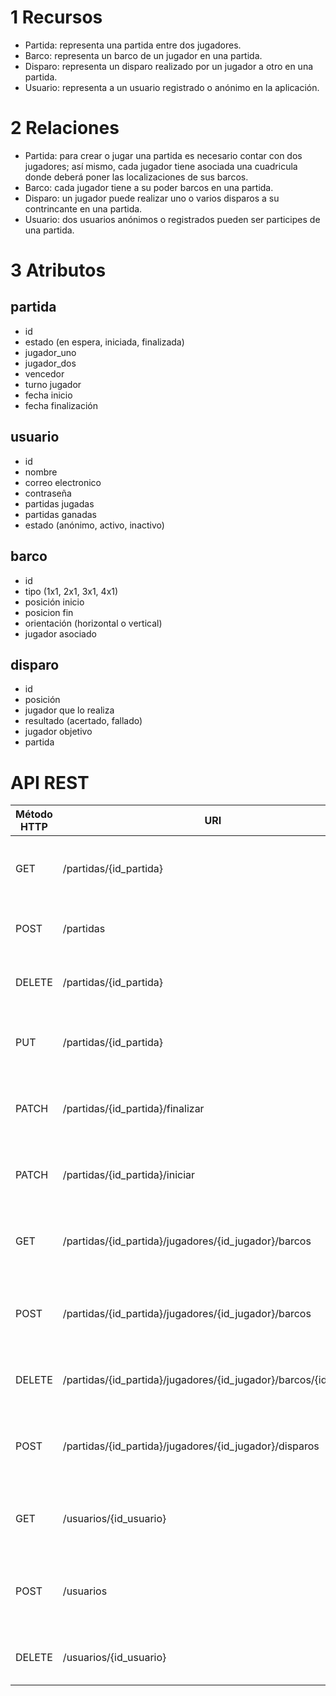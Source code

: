 # 1 Recursos

- Partida: representa una partida entre dos jugadores.
- Barco: representa un barco de un jugador en una partida.
- Disparo: representa un disparo realizado por un jugador a otro en una partida.
- Usuario: representa a un usuario registrado o anónimo en la aplicación.

# 2 Relaciones
- Partida: para crear o jugar una partida es necesario contar con dos jugadores; así mismo, cada jugador tiene asociada una cuadricula donde deberá poner las localizaciones de sus barcos.
- Barco: cada jugador tiene a su poder barcos en una partida.
- Disparo: un jugador puede realizar uno o varios disparos a su contrincante en una partida.
- Usuario: dos usuarios anónimos o registrados pueden ser participes de una partida.

# 3 Atributos
## partida
- id
- estado  (en espera, iniciada, finalizada)
- jugador_uno
- jugador_dos
- vencedor
- turno jugador
- fecha inicio
- fecha finalización

## usuario
- id
- nombre
- correo electronico
- contraseña
- partidas jugadas
- partidas ganadas
- estado (anónimo, activo, inactivo)

## barco
- id
- tipo (1x1, 2x1, 3x1, 4x1)
- posición inicio
- posicion fin
- orientación (horizontal o vertical)
- jugador asociado

## disparo
- id
- posición
- jugador que lo realiza
- resultado (acertado, fallado)
- jugador objetivo
- partida

# API REST
| Método HTTP  | URI | Body | Respuesta |
| ------------- | ------------- | ------------- | ------------- |
| GET  | /partidas/{id_partida}  | N/A | 200 OK (datos de la partida), 404 Not Found
| POST  | /partidas  | {"jugador_uno": "id_usuario_uno", "jugador_dos": "id_usuario_dos"} | 201 Created, 400 Bad Request
| DELETE  | /partidas/{id_partida}  | N/A | 204 No Content, 404 Not Found
| PUT  | /partidas/{id_partida}  |  los atributos de la partida que se quieren modificar | 200 OK, 400 Bad Request, 404 Not Found
| PATCH  | /partidas/{id_partida}/finalizar  | {"vencedor": "usuario1"|  200 OK, 400 Bad Request, 404 Not Found
| PATCH  | /partidas/{id_partida}/iniciar  | N/A | 200 OK, 400 Bad Request, 404 Not Found
| GET  | /partidas/{id_partida}/jugadores/{id_jugador}/barcos  | N/A | 200 OK (datos de la partida), 404 Not Found
| POST  | /partidas/{id_partida}/jugadores/{id_jugador}/barcos  | {"tipo": "1x1", "posicion_inicio": [1,1], "posicion_fin": [1,2], "orientacion": "horizontal"} | 201 Created, 400 Bad Request, 404 Not Found
| DELETE  | /partidas/{id_partida}/jugadores/{id_jugador}/barcos/{id_barco}  | N/A | 204 No Content, 404 Not Found
| POST  | /partidas/{id_partida}/jugadores/{id_jugador}/disparos  |{"jugador_objetivo": "id_jugador", "posicion": [1, 1]} | 201 Created, 400 Bad Request, 404 Not Found
| GET  |  /usuarios/{id_usuario}  | N/A | 200 OK (datos de la partida), 404 Not Found
| POST  | /usuarios  | {"nombre": "Juan", "correo_electronico": "juan@example.com", "contrasena": "contrasena123"} | 201 Created, 400 Bad Request, 404 Not Found
| DELETE  | /usuarios/{id_usuario} | N/A | 204 No Content, 404 Not Found